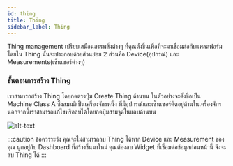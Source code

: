 ```yaml
---
id: thing
title: Thing
sidebar_label: Thing
---
```


Thing management เปรียบเสมือนสรรพสิ่งต่างๆ ที่คุณตั้งขึ้นเพื่อที่จะมาเชื่อมต่อกับแพลตฟอร์มโดยใน Thing นั้นจะประกอบด้วยส่วนย่อย 2 ส่วนคือ Device(อุปกรณ์) และ Measurements(เซ็นเซอร์ต่างๆ) 

### ขั้นตอนการสร้าง Thing
เราสามารถสร้าง Thing โดยกดตรงปุ่ม Create Thing ด้านบน ในตัวอย่างจะตั้งชื่อเป็น Machine Class A ซึ่งสมมติเป็นเครื่องจักรหนึ่ง ที่มีอุปกรณ์และเซ็นเซอร์ติดอยู่ด้านในเครื่องจักร นอกจากนี้เราสามารถแก้ไขหรือลบได้โดยกดปุ่มสามจุดในแถบด้านบน

![alt-text](/img/management-thing.png)

:::caution  ข้อควรระวัง
คุณจะไม่สามารถลบ Thing ได้หาก Device และ Measurement ของคุณ ผูกอยู่กับ Dashboard ที่สร้างขึ้นมาใหม่ คุณต้องลบ Widget ที่เชื่อมต่อข้อมูลก่อนหน้านี้ จึงจะลบ Thing ได้
:::